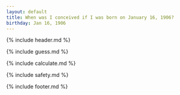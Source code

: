 ```yaml
---
layout: default
title: When was I conceived if I was born on January 16, 1906?
birthday: Jan 16, 1906
---
```


{% include header.md %}

{% include guess.md %}

{% include calculate.md %}

{% include safety.md %}

{% include footer.md %}



